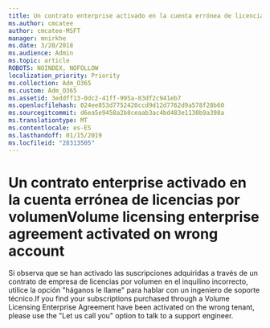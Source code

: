 ```yaml
---
title: Un contrato enterprise activado en la cuenta errónea de licencias por volumen
ms.author: cmcatee
author: cmcatee-MSFT
manager: mnirkhe
ms.date: 3/20/2018
ms.audience: Admin
ms.topic: article
ROBOTS: NOINDEX, NOFOLLOW
localization_priority: Priority
ms.collection: Adm_O365
ms.custom: Adm_O365
ms.assetid: 3eddff13-0dc2-41ff-995a-83df2c941eb7
ms.openlocfilehash: 024ee853d7752420ccd9d12d7762d9a578f28b60
ms.sourcegitcommit: d6ea5e9458a2b8ceaab3ac4bd483e1130b9a398a
ms.translationtype: MT
ms.contentlocale: es-ES
ms.lasthandoff: 01/15/2019
ms.locfileid: "28313505"
---
```

# <a name="volume-licensing-enterprise-agreement-activated-on-wrong-account"></a><span data-ttu-id="d6fa3-102">Un contrato enterprise activado en la cuenta errónea de licencias por volumen</span><span class="sxs-lookup"><span data-stu-id="d6fa3-102">Volume licensing enterprise agreement activated on wrong account</span></span>

<span data-ttu-id="d6fa3-103">Si observa que se han activado las suscripciones adquiridas a través de un contrato de empresa de licencias por volumen en el inquilino incorrecto, utilice la opción "háganos le llame" para hablar con un ingeniero de soporte técnico.</span><span class="sxs-lookup"><span data-stu-id="d6fa3-103">If you find your subscriptions purchased through a Volume Licensing Enterprise Agreement have been activated on the wrong tenant, please use the "Let us call you" option to talk to a support engineer.</span></span>
  

